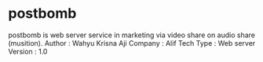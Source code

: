 # postbomb
postbomb is web server service in marketing via video share on audio share (musition).
Author : Wahyu Krisna Aji
Company : Alif Tech
Type : Web server
Version : 1.0
